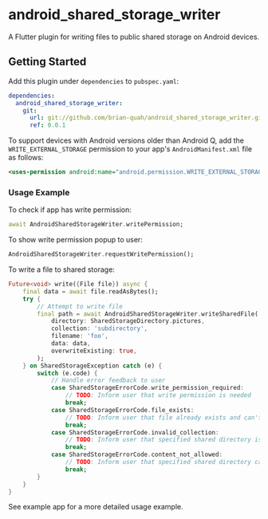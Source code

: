 # android_shared_storage_writer

A Flutter plugin for writing files to public shared storage on Android devices.

## Getting Started

Add this plugin under `dependencies` to `pubspec.yaml`:
```` yaml
dependencies:
  android_shared_storage_writer:
    git:
      url: git://github.com/brian-quah/android_shared_storage_writer.git
      ref: 0.0.1
````

To support devices with Android versions older than Android Q, add the `WRITE_EXTERNAL_STORAGE` permission to your app's `AndroidManifest.xml` file as follows:

``` xml
<uses-permission android:name="android.permission.WRITE_EXTERNAL_STORAGE" android:maxSdkVersion="28" />
```


### Usage Example

To check if app has write permission:
``` dart
await AndroidSharedStorageWriter.writePermission;
```

To show write permission popup to user:
``` dart
AndroidSharedStorageWriter.requestWritePermission();
```

To write a file to shared storage:
``` dart
Future<void> write({File file}) async {
    final data = await file.readAsBytes();
    try {
        // Attempt to write file
        final path = await AndroidSharedStorageWriter.writeSharedFile(
            directory: SharedStorageDirectory.pictures,
            collection: 'subdirectory',
            filename: 'foo',
            data: data,
            overwriteExisting: true,
        );
    } on SharedStorageException catch (e) {
        switch (e.code) {
            // Handle error feedback to user
            case SharedStorageErrorCode.write_permission_required:
                // TODO: Inform user that write permission is needed
                break;
            case SharedStorageErrorCode.file_exists:
                // TODO: Inform user that file already exists and can't be overwritten
                break;
            case SharedStorageErrorCode.invalid_collection:
                // TODO: Inform user that specified shared directory is unavailable (i.e. with older Android versions)
                break;
            case SharedStorageErrorCode.content_not_allowed:
                // TODO: Inform user that specified shared directory cannot contain file type given
                break;
        }
    }
}
```

See example app for a more detailed usage example.